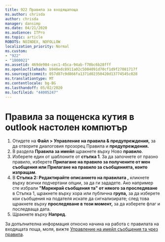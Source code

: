 ```yaml
---
title: 922 Правила за входящапоща
ms.author: chrisda
author: chrisda
manager: dansimp
ms.date: 04/21/2020
ms.audience: ITPro
ms.topic: article
ROBOTS: NOINDEX, NOFOLLOW
localization_priority: Normal
ms.custom:
- "922"
- "1800021"
ms.assetid: 469de984-cec1-45ca-94ab-f70bc6b28fff
ms.openlocfilehash: b940edc8911a02c5084091d70cf1d9f27081717f
ms.sourcegitcommit: 057d87c9d866fa1371d02350420d13774545c028
ms.translationtype: MT
ms.contentlocale: bg-BG
ms.lasthandoff: 05/02/2020
ms.locfileid: "44005247"
---
```

# <a name="inbox-rules-in-outlook-desktop"></a>Правила за пощенска кутия в outlook настолен компютър

1. Отидете на **Файл > Управление на правила & предупреждения,** за да отворите диалоговия прозорец Правила и **предупреждения.**
2. В раздела **Правила за имейл** щракнете върху Ново **правило**.
3. Изберете един от шаблоните от **стъпка 1**. За да започнете от празно правило, изберете **Прилагане на правило за получените от мен съобщения или Прилагане на правило за съобщенията, които изпращам**.
4. В **Стъпка 2: Редактирайте описанието на правилата ,** кликнете върху всички подчертани опции, за да ги зададете. Ако например сте избрали **"Маркирай съобщения та" от някого за проследяване** в Стъпка 1, щракнете върху хора или публична **група,** за да изберете кои съобщения на подателя искате да сигнализирате; след това щракнете върху **проследяване в този момент,** за да изберете флаг и последваща дата.
5. Щракнете върху **Напред**.

За допълнителна информация относно начина на работа с правилата на входящата поща, моля, вижте [Управление на имейл съобщения та чрез правила](https://support.office.com/article/manage-email-messages-by-using-rules-c24f5dea-9465-4df4-ad17-a50704d66c59).
